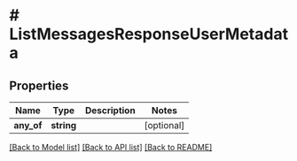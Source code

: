 # # ListMessagesResponseUserMetadata

## Properties

Name | Type | Description | Notes
------------ | ------------- | ------------- | -------------
**any_of** | **string** |  | [optional]

[[Back to Model list]](../../README.md#models) [[Back to API list]](../../README.md#endpoints) [[Back to README]](../../README.md)
